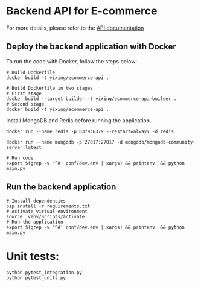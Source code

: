 # Backend API for E-commerce
For more details, please refer to the [API documentation](http://127.0.0.1:5018/api/docs)

## Deploy the backend application with Docker
To run the code with Docker, follow the steps below:
``` shell
# Build Dockerfile
docker build -t yixing/ecommerce-api .

# Build Dockerfile in two stages
# First stage
docker build --target builder -t yixing/ecommerce-api-builder .
# Second stage
docker build -t yixing/ecommerce-api .
```
Install MongoDB and Redis before running the application.
```shell 
docker run --name redis -p 6379:6379 --restart=always -d redis

docker run --name mongodb -p 27017:27017 -d mongodb/mongodb-community-server:latest

```

```shell 
# Run code
export $(grep -v '^#' conf/dev.env | xargs) && printenv  && python main.py
```

## Run the backend application 

```shell
# Install dependencies
pip install -r requirements.txt
# Activate virtual environment
source .venv/Scripts/activate
# Run the application
export $(grep -v '^#' conf/dev.env | xargs) && printenv  && python main.py

```

# Unit tests:
```shell
python pytest_integration.py
python pytest_units.py
```